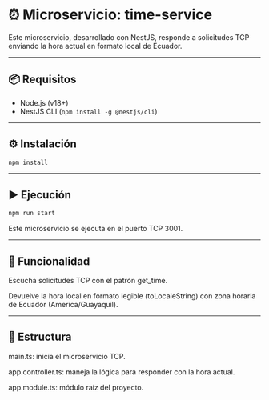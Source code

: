 # ⏰ Microservicio: time-service

Este microservicio, desarrollado con NestJS, responde a solicitudes TCP enviando la hora actual en formato local de Ecuador.

---

## 📦 Requisitos

- Node.js (v18+)
- NestJS CLI (`npm install -g @nestjs/cli`)

---

## ⚙️ Instalación

```bash
npm install
```
---

## ▶️ Ejecución
```bash
npm run start
```
Este microservicio se ejecuta en el puerto TCP 3001.

---

## 🔁 Funcionalidad
Escucha solicitudes TCP con el patrón get_time.

Devuelve la hora local en formato legible (toLocaleString) con zona horaria de Ecuador (America/Guayaquil).

---

## 📂 Estructura
main.ts: inicia el microservicio TCP.

app.controller.ts: maneja la lógica para responder con la hora actual.

app.module.ts: módulo raíz del proyecto.